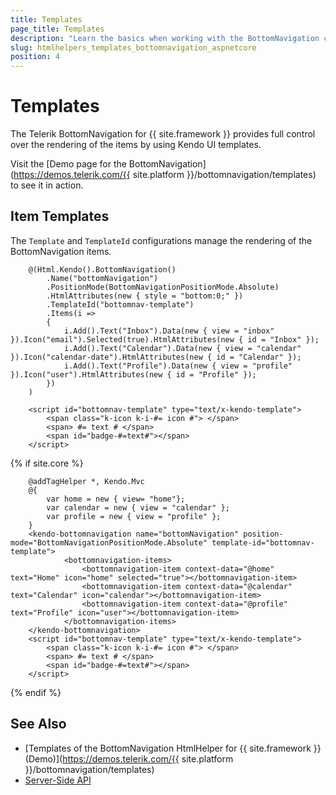 ```yaml
---
title: Templates
page_title: Templates
description: "Learn the basics when working with the BottomNavigation component for {{ site.framework }}."
slug: htmlhelpers_templates_bottomnavigation_aspnetcore
position: 4
---
```


# Templates

The Telerik BottomNavigation for {{ site.framework }} provides full control over the rendering of the items by using Kendo UI templates.

Visit the [Demo page for the BottomNavigation](https://demos.telerik.com/{{ site.platform }}/bottomnavigation/templates) to see it in action.

## Item Templates

The `Template` and `TemplateId` configurations manage the rendering of the BottomNavigation items.

```HtmlHelper
    @(Html.Kendo().BottomNavigation()
        .Name("bottomNavigation")                    
        .PositionMode(BottomNavigationPositionMode.Absolute)
        .HtmlAttributes(new { style = "bottom:0;" })
        .TemplateId("bottomnav-template")
        .Items(i =>
        {
            i.Add().Text("Inbox").Data(new { view = "inbox" }).Icon("email").Selected(true).HtmlAttributes(new { id = "Inbox" });
            i.Add().Text("Calendar").Data(new { view = "calendar" }).Icon("calendar-date").HtmlAttributes(new { id = "Calendar" });
            i.Add().Text("Profile").Data(new { view = "profile" }).Icon("user").HtmlAttributes(new { id = "Profile" });
        })
    )

    <script id="bottomnav-template" type="text/x-kendo-template">
        <span class="k-icon k-i-#= icon #"> </span>
        <span> #= text # </span>
        <span id="badge-#=text#"></span>
    </script>
```
{% if site.core %}
```TagHelper
    @addTagHelper *, Kendo.Mvc
    @{
        var home = new { view= "home"};
        var calendar = new { view = "calendar" };
        var profile = new { view = "profile" };
    }  
    <kendo-bottomnavigation name="bottomNavigation" position-mode="BottomNavigationPositionMode.Absolute" template-id="bottomnav-template">
            <bottomnavigation-items>
                <bottomnavigation-item context-data="@home" text="Home" icon="home" selected="true"></bottomnavigation-item>
                <bottomnavigation-item context-data="@calendar" text="Calendar" icon="calendar"></bottomnavigation-item>
                <bottomnavigation-item context-data="@profile" text="Profile" icon="user"></bottomnavigation-item>
            </bottomnavigation-items>
    </kendo-bottomnavigation>
    <script id="bottomnav-template" type="text/x-kendo-template">
        <span class="k-icon k-i-#= icon #"> </span>
        <span> #= text # </span>
        <span id="badge-#=text#"></span>
    </script>
```
{% endif %}

## See Also

* [Templates of the BottomNavigation HtmlHelper for {{ site.framework }} (Demo)](https://demos.telerik.com/{{ site.platform }}/bottomnavigation/templates)
* [Server-Side API](/api/bottomnavigation)
